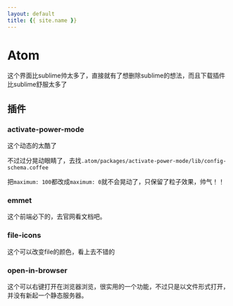 ```yaml
---
layout: default
title: {{ site.name }}
---
```

# Atom
这个界面比sublime帅太多了，直接就有了想删除sublime的想法，而且下载插件比sublime舒服太多了

## 插件
### activate-power-mode
这个动态的太酷了

不过过分晃动眼睛了，去找`.atom/packages/activate-power-mode/lib/config-schema.coffee`

把`maximum: 100`都改成`maximum: 0`就不会晃动了，只保留了粒子效果，帅气！！

### emmet
这个前端必下的，去官网看文档吧。

### file-icons
这个可以改变file的颜色，看上去不错的

### open-in-browser
这个可以右键打开在浏览器浏览，很实用的一个功能，不过只是以文件形式打开，并没有新起一个静态服务器。
